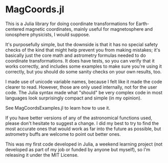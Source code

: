 # MagCoords.jl

This is a Julia library for doing coordinate transformations for Earth-centered magnetic coordinates, mainly useful for magnetosphere and ionosphere physicists, I would suppose.

It's purposefully simple, but the downside is that it has no special safety checks of the kind that might help prevent you from making mistakes; it's basically just the core math and astrometry formulas needed to do coordinate transformations. It does have tests, so you can verify that it works correctly, and includes some examples to make sure you're using it correctly, but you should do some sanity checks on your own results, too.

I made use of unicode variable names, because I felt like it made the code clearer to read. However, those are only used internally, not for the user code. The Julia syntax made what "should" be very complex code in most languages look surprisingly compact and simple (in my opinion).

See MagCoordsExamples.jl to learn how to use it.

If you have better versions of any of the astronomical functions used, please don't hesitate to suggest a change. I did my best to try to find the most accurate ones that would work as far into the future as possible, but astrometry buffs are welcome to point out better ones.

This was my first code developed in Julia, a weekend learning project (not developed as part of my job or funded by anyone but myself), so I'm releasing it under the MIT License.

